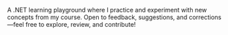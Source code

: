 A .NET learning playground where I practice and experiment with new concepts from my course. Open to feedback, suggestions, and corrections—feel free to explore, review, and contribute!

